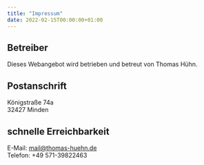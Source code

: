 ```yaml
---
title: "Impressum"
date: 2022-02-15T00:00:00+01:00
---
```

## Betreiber

Dieses Webangebot wird betrieben und betreut von Thomas Hühn.

## Postanschrift

Königstraße 74a\
32427 Minden

## schnelle Erreichbarkeit

E-Mail: mail@thomas-huehn.de\
Telefon: +49 571-39822463
